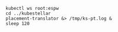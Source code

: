 <!--placement-translator-process-start-start-->
```shell
kubectl ws root:espw
cd ../kubestellar
placement-translator &> /tmp/ks-pt.log &
sleep 120
```
<!--placement-translator-process-start-end-->
